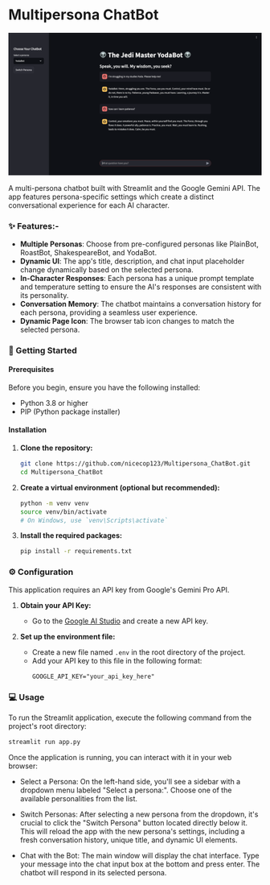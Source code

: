 # Multipersona ChatBot


![demo-screenshot](Demo.png)

A multi-persona chatbot built with Streamlit and the Google Gemini API. The app features persona-specific settings which create a distinct conversational experience for each AI character.



### ✨ Features:-

- **Multiple Personas**: Choose from pre-configured personas like PlainBot, RoastBot, ShakespeareBot, and YodaBot.
- **Dynamic UI**: The app's title, description, and chat input placeholder change dynamically based on the selected persona.
- **In-Character Responses**: Each persona has a unique prompt template and temperature setting to ensure the AI's responses are consistent with its personality.
- **Conversation Memory**: The chatbot maintains a conversation history for each persona, providing a seamless user experience.
- **Dynamic Page Icon**: The browser tab icon changes to match the selected persona.

### 🚀 Getting Started

#### Prerequisites

Before you begin, ensure you have the following installed:

- Python 3.8 or higher
- PIP (Python package installer)

#### Installation

1.  **Clone the repository:**
    ```bash
    git clone https://github.com/nicecop123/Multipersona_ChatBot.git
    cd Multipersona_ChatBot
    ```

2.  **Create a virtual environment (optional but recommended):**
    ```bash
    python -m venv venv
    source venv/bin/activate  
    # On Windows, use `venv\Scripts\activate`
    ```

3.  **Install the required packages:**
    ```bash
    pip install -r requirements.txt
    ```

### ⚙️ Configuration

This application requires an API key from Google's Gemini Pro API.

1.  **Obtain your API Key:**
    - Go to the [Google AI Studio](https://aistudio.google.com/app/apikey) and create a new API key.

2.  **Set up the environment file:**
    - Create a new file named `.env` in the root directory of the project.
    - Add your API key to this file in the following format:
      ```
      GOOGLE_API_KEY="your_api_key_here"
      ```

 ### 💻 Usage

To run the Streamlit application, execute the following command from the project's root directory:

```bash
streamlit run app.py
```

Once the application is running, you can interact with it in your web browser:

- Select a Persona: On the left-hand side, you'll see a sidebar with a dropdown menu labeled "Select a persona:". Choose one of the available personalities from the list.

- Switch Personas: After selecting a new persona from the dropdown, it's crucial to click the "Switch Persona" button located directly below it. This will reload the app with the new persona's settings, including a fresh conversation history, unique title, and dynamic UI elements.

- Chat with the Bot: The main window will display the chat interface. Type your message into the chat input box at the bottom and press enter. The chatbot will respond in its selected persona.

